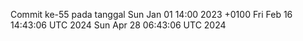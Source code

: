 Commit ke-55 pada tanggal Sun Jan 01 14:00 2023 +0100
Fri Feb 16 14:43:06 UTC 2024
Sun Apr 28 06:43:06 UTC 2024
